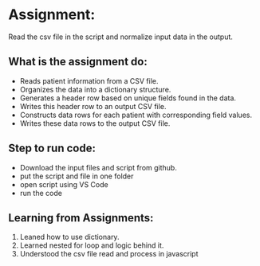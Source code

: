 # Assignment:
Read the csv file in the script and normalize input data in the output.

## What is the assignment do:

- Reads patient information from a CSV file.
- Organizes the data into a dictionary structure.
- Generates a header row based on unique fields found in the data.
- Writes this header row to an output CSV file.
- Constructs data rows for each patient with corresponding field values.
- Writes these data rows to the output CSV file.

 ## Step to run code:
  - Download the input files and script from github.
  - put the script and file in one folder
  - open script using VS Code
  - run the code

## Learning from Assignments:

1. Leaned how to use dictionary.
2. Learned nested for loop and logic behind it.
3. Understood the csv file read and process in javascript
